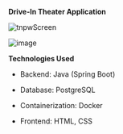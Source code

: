 **Drive-In Theater Application**

![tnpwScreen](https://github.com/user-attachments/assets/0e9e0995-838e-4fd1-9161-636644ceb905)

![image](https://github.com/user-attachments/assets/97c0ac2f-3070-4001-8e34-6e8dc91a2dea)


**Technologies Used**

* Backend: Java (Spring Boot)

* Database: PostgreSQL

* Containerization: Docker

* Frontend: HTML, CSS
